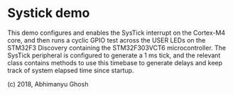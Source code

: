 # Systick demo

This demo configures and enables the SysTick interrupt on the Cortex-M4 core, and then runs a cyclic GPIO test across the USER LEDs on the STM32F3 Discovery containing the STM32F303VCT6 microcontroller. The SysTick peripheral is configured to generate a 1 ms tick, and the relevant class contains methods to use this timebase to generate delays and keep track of system elapsed time since startup.

(c) 2018, Abhimanyu Ghosh
